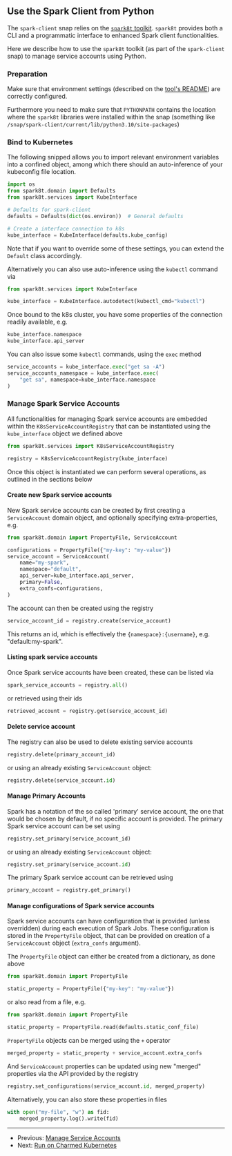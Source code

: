 ## Use the Spark Client from Python 

The `spark-client` snap relies on the [`spark8t` toolkit](https://github.com/canonical/spark-k8s-toolkit-py). `spark8t` provides both a CLI and a programmatic interface to enhanced Spark client functionalities. 

Here we describe how to use the `spark8t` toolkit (as part of the `spark-client` snap) to manage service accounts using Python.

### Preparation

Make sure that environment settings (described on the [tool's README](https://github.com/canonical/spark-k8s-toolkit-py)) are correctly configured.

Furthermore you need to make sure that `PYTHONPATH` contains the location where the `spark8t` libraries were installed within the snap (something like `/snap/spark-client/current/lib/python3.10/site-packages`)


### Bind to Kubernetes

The following snipped allows you to import relevant environment variables
into a confined object, among which there should an auto-inference of your 
kubeconfig file location. 

```python
import os
from spark8t.domain import Defaults
from spark8t.services import KubeInterface

# Defaults for spark-client
defaults = Defaults(dict(os.environ))  # General defaults

# Create a interface connection to k8s
kube_interface = KubeInterface(defaults.kube_config)
```

Note that if you want to override some of these settings, you can extend the `Default` class accordingly. 

Alternatively you can also use auto-inference using the `kubectl` command via

```python
from spark8t.services import KubeInterface

kube_interface = KubeInterface.autodetect(kubectl_cmd="kubectl")
```

Once bound to the k8s cluster, you have some properties of the connection readily available, e.g. 

```python
kube_interface.namespace
kube_interface.api_server
```

You can also issue some `kubectl` commands, using the `exec` method

```python
service_accounts = kube_interface.exec("get sa -A")
service_accounts_namespace = kube_interface.exec(
    "get sa", namespace=kube_interface.namespace
)
```

### Manage Spark Service Accounts

All functionalities for managing Spark service accounts are embedded within
the `K8sServiceAccountRegistry` that can be instantiated using the `kube_interface`
object we defined above


```python
from spark8t.services import K8sServiceAccountRegistry

registry = K8sServiceAccountRegistry(kube_interface)
```

Once this object is instantiated we can perform several operations, as outlined 
in the sections below

#### Create new Spark service accounts

New Spark service accounts can be created by first creating a `ServiceAccount`
domain object, and optionally specifying extra-properties, e.g. 

```python
from spark8t.domain import PropertyFile, ServiceAccount

configurations = PropertyFile({"my-key": "my-value"})
service_account = ServiceAccount(
    name="my-spark",
    namespace="default",
    api_server=kube_interface.api_server,
    primary=False,
    extra_confs=configurations,
)
```

The account can then be created using the registry

```python
service_account_id = registry.create(service_account)
```

This returns an id, which is effectively the `{namespace}:{username}`, e.g. "default:my-spark".

#### Listing spark service accounts

Once Spark service accounts have been created, these can be listed via

```python
spark_service_accounts = registry.all()
```

or retrieved using their ids

```python
retrieved_account = registry.get(service_account_id)
```

#### Delete service account

The registry can also be used to delete existing service accounts

```python
registry.delete(primary_account_id)
```

or using an already existing `ServiceAccount` object:

```python
registry.delete(service_account.id)
```

#### Manage Primary Accounts

Spark has a notation of the so called 'primary' service account, the 
one that would be chosen by default, if no specific account is provided. The
primary Spark service account can be set using 

```python
registry.set_primary(service_account_id)
```

or using an already existing `ServiceAccount` object:

```python
registry.set_primary(service_account.id)
```

The primary Spark service account can be retrieved using 

```python
primary_account = registry.get_primary()
```

#### Manage configurations of Spark service accounts

Spark service accounts can have configuration that is provided (unless 
overridden) during each execution of Spark Jobs. These configuration is stored in the `PropertyFile` object, that can be provided on creation of a `ServiceAccount` object (`extra_confs` argument). 

The `PropertyFile` object can either be created from a dictionary, as 
done above

```python
from spark8t.domain import PropertyFile

static_property = PropertyFile({"my-key": "my-value"})
```

or also read from a file, e.g. 

```python
from spark8t.domain import PropertyFile

static_property = PropertyFile.read(defaults.static_conf_file)
```

`PropertyFile` objects can be merged using the `+` operator

```python
merged_property = static_property + service_account.extra_confs
```

And `ServiceAccount` properties can be updated using new "merged" properties 
via the API provided by the registry

```python
registry.set_configurations(service_account.id, merged_property)
```

Alternatively, you can also store these properties in files

```python
with open("my-file", "w") as fid:
    merged_property.log().write(fid)
```

***

* Previous: [Manage Service Accounts](/t/spark-client-snap-how-to-manage-spark-accounts/8959) 
* Next: [Run on Charmed Kubernetes](/t/spark-client-snap-how-to-run-on-charmed-kubernetes/8960)